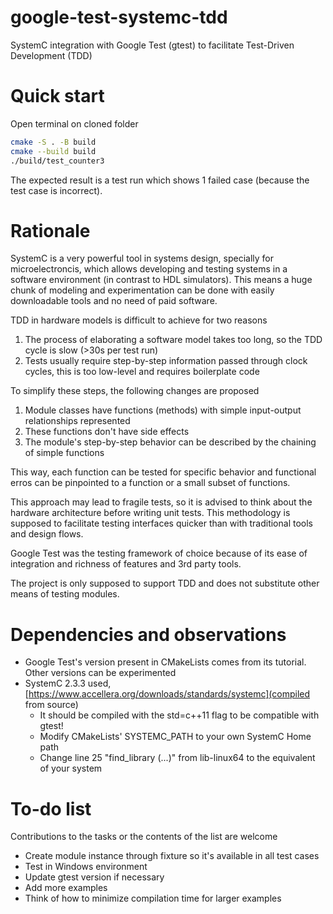 # google-test-systemc-tdd
SystemC integration with Google Test (gtest) to facilitate Test-Driven Development (TDD)

# Quick start

Open terminal on cloned folder
```bash
cmake -S . -B build
cmake --build build
./build/test_counter3
```

The expected result is a test run which shows 1 failed case (because the test case is incorrect).

# Rationale
SystemC is a very powerful tool in systems design, specially for microelectroncis, which allows developing and testing systems in a software environment (in contrast to HDL simulators). This means a huge chunk of modeling and experimentation can be done with easily downloadable tools and no need of paid software.

TDD in hardware models is difficult to achieve for two reasons
1. The process of elaborating a software model takes too long, so the TDD cycle is slow (>30s per test run)
2. Tests usually require step-by-step information passed through clock cycles, this is too low-level and requires boilerplate code

To simplify these steps, the following changes are proposed
1. Module classes have functions (methods) with simple input-output relationships represented
2. These functions don't have side effects
3. The module's step-by-step behavior can be described by the chaining of simple functions

This way, each function can be tested for specific behavior and functional erros can be pinpointed to a function or a small subset of functions.

This approach may lead to fragile tests, so it is advised to think about the hardware architecture before writing unit tests. This methodology is supposed to facilitate testing interfaces quicker than with traditional tools and design flows.

Google Test was the testing framework of choice because of its ease of integration and richness of features and 3rd party tools.

The project is only supposed to support TDD and does not substitute other means of testing modules.

# Dependencies and observations
- Google Test's version present in CMakeLists comes from its tutorial. Other versions can be experimented
- SystemC 2.3.3 used, [https://www.accellera.org/downloads/standards/systemc](compiled from source)
    - It should be compiled with the std=c++11 flag to be compatible with gtest!
    - Modify CMakeLists' SYSTEMC_PATH to your own SystemC Home path
    - Change line 25 "find_library (...)" from lib-linux64 to the equivalent of your system

# To-do list

Contributions to the tasks or the contents of the list are welcome
- Create module instance through fixture so it's available in all test cases
- Test in Windows environment
- Update gtest version if necessary
- Add more examples
- Think of how to minimize compilation time for larger examples
